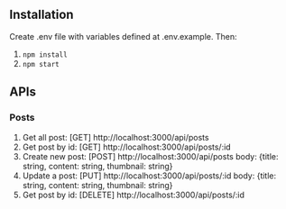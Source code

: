 ## Installation
Create .env file with variables defined at .env.example. Then:
1. `npm install`
2. `npm start`


## APIs
### Posts
1. Get all post: [GET] http://localhost:3000/api/posts
2. Get post by id: [GET] http://localhost:3000/api/posts/:id
3. Create new post: [POST] http://localhost:3000/api/posts
body: {title: string, content: string, thumbnail: string}
4. Update a post: [PUT] http://localhost:3000/api/posts/:id
body: {title: string, content: string, thumbnail: string}
5. Get post by id: [DELETE] http://localhost:3000/api/posts/:id

